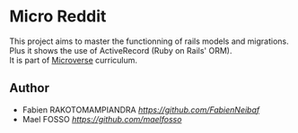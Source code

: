 # Micro Reddit

This project aims to master the functionning of rails models and migrations.  
Plus it shows the use of ActiveRecord (Ruby on Rails' ORM).  
It is part of [Microverse](https://www.microverse.org/) curriculum.

## Author

- Fabien RAKOTOMAMPIANDRA _https://github.com/FabienNeibaf_
- Mael FOSSO _https://github.com/maelfosso_
